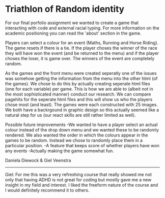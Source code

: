 # Triathlon of Random identity

For our final porfolio assignment we wanted to create a game that interacting with code and external racial typing. For more information on the academic positioning you can read the 'about' section in the game.

Players can select a colour for an event (Maths, Running and Horse Riding). The game resets if there is a tie. If the player choses the winner of the race they will have won the event (and be returned to the menu) and if the player choses the loser, it is game over. The winners of the event are completely random.

As the games and the front menu were created seperatly one of the issues was somehow getting the information from the menu into the other html (of the games). We chose to do this by actually creating seperate html files (one for each variable) per game. This is how we are able to (albeit not in the most sophisticated manner) conduct our research. We can compare pagehits for the seperate html files and this will show us who the players chose most (and least). The games were each constructed with 25 images. We both have a backrgound in graphic design so this actually seemed like a natural step for us (our react skills are still rather limited as well).

Possible future improvements
-We wanted to have a player select an actual colour instead of the drop down menu and we wanted these to be randomly rendered. We also wanted the order in which the colours appear in the games to be random. Instead we chose to randomly place them in a particular position.
-A feature that keeps score of whether players have won any events
-Actually making the game somewhat fun.


Daniela Diewock & Giel Veenstra 

----

Giel: For me this was a very refreshing course that really showed me not only that having ADHD is not great for coding but mostly gave me a new insight in my field and interest. I liked the freeform nature of the course and I would definitely recommend it to others.
